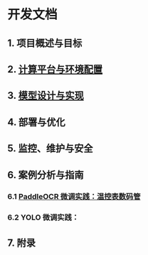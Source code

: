 # 开发文档

## 1. **项目概述与目标**

## 2. [**计算平台与环境配置**](LinksHub/dev_setup.html)

## 3. [**模型设计与实现**](LinksHub/model.html)

## 4. **部署与优化**

## 5. **监控、维护与安全**

## 6. **案例分析与指南**

### 6.1 [PaddleOCR 微调实践：温控表数码管](LinksHub/ppocr.html)

### 6.2 YOLO 微调实践：

## 7. **附录**
